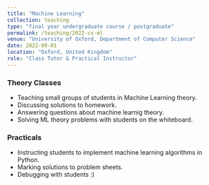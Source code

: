 ```yaml
---
title: "Machine Learning"
collection: teaching
type: "final year undergraduate course / postgraduate"
permalink: /teaching/2022-cs-ml
venue: "University of Oxford, Department of Computer Science"
date: 2022-09-01
location: "Oxford, United Kingdom"
role: "Class Tutor & Practical Instructor"
---
```


### Theory Classes

- Teaching small groups of students in Machine Learning theory.
- Discussing solutions to homework.
- Answering questions about machine learnig theory.
- Solving ML theory problems with students on the whiteboard.

### Practicals

- Instructing students to implement machine learning algorithms in Python.
- Marking solutions to problem sheets.
- Debugging with students :)
